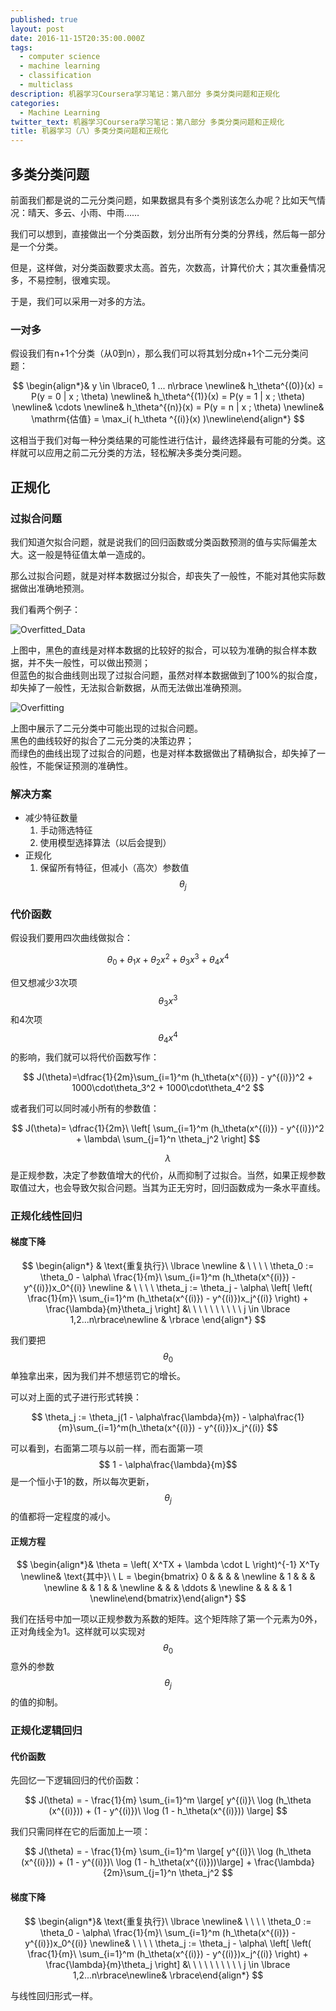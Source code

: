```yaml
---
published: true
layout: post
date: 2016-11-15T20:35:00.000Z
tags:
  - computer science
  - machine learning
  - classification
  - multiclass
description: 机器学习Coursera学习笔记：第八部分 多类分类问题和正规化
categories:
  - Machine Learning
twitter_text: 机器学习Coursera学习笔记：第八部分 多类分类问题和正规化
title: 机器学习（八）多类分类问题和正规化
---
```

## 多类分类问题

前面我们都是说的二元分类问题，如果数据具有多个类别该怎么办呢？比如天气情况：晴天、多云、小雨、中雨……

我们可以想到，直接做出一个分类函数，划分出所有分类的分界线，然后每一部分是一个分类。

但是，这样做，对分类函数要求太高。首先，次数高，计算代价大；其次重叠情况多，不易控制，很难实现。

于是，我们可以采用一对多的方法。

### 一对多

假设我们有n+1个分类（从0到n），那么我们可以将其划分成n+1个二元分类问题：

$$
\begin{align*}& y \in \lbrace0, 1 ... n\rbrace \newline& h_\theta^{(0)}(x) = P(y = 0 | x ; \theta) \newline& h_\theta^{(1)}(x) = P(y = 1 | x ; \theta) \newline& \cdots \newline& h_\theta^{(n)}(x) = P(y = n | x ; \theta) \newline& \mathrm{估值} = \max_i( h_\theta ^{(i)}(x) )\newline\end{align*}
$$

这相当于我们对每一种分类结果的可能性进行估计，最终选择最有可能的分类。这样就可以应用之前二元分类的方法，轻松解决多类分类问题。

## 正规化

### 过拟合问题

我们知道欠拟合问题，就是说我们的回归函数或分类函数预测的值与实际偏差太大。这一般是特征值太单一造成的。

那么过拟合问题，就是对样本数据过分拟合，却丧失了一般性，不能对其他实际数据做出准确地预测。

我们看两个例子：

![Overfitted_Data](/assets/img/Overfitted_Data.png)

上图中，黑色的直线是对样本数据的比较好的拟合，可以较为准确的拟合样本数据，并不失一般性，可以做出预测；  
但蓝色的拟合曲线则出现了过拟合问题，虽然对样本数据做到了100%的拟合度，却失掉了一般性，无法拟合新数据，从而无法做出准确预测。

![Overfitting](/assets/img/Overfitting.png)

上图中展示了二元分类中可能出现的过拟合问题。  
黑色的曲线较好的拟合了二元分类的决策边界；  
而绿色的曲线出现了过拟合的问题，也是对样本数据做出了精确拟合，却失掉了一般性，不能保证预测的准确性。

### 解决方案

 - 减少特征数量
	1. 手动筛选特征
    2. 使用模型选择算法（以后会提到）
 - 正规化
    1. 保留所有特征，但减小（高次）参数值$$\theta_j$$
  
### 代价函数

假设我们要用四次曲线做拟合：

$$
\theta_0 + \theta_1x + \theta_2x^2 + \theta_3x^3 + \theta_4x^4
$$

但又想减少3次项$$ \theta_3x^3 $$和4次项$$ \theta_4x^4 $$的影响，我们就可以将代价函数写作：

$$
J(\theta)=\dfrac{1}{2m}\sum_{i=1}^m (h_\theta(x^{(i)}) - y^{(i)})^2 + 1000\cdot\theta_3^2 + 1000\cdot\theta_4^2
$$

或者我们可以同时减小所有的参数值：

$$
J(\theta)= \dfrac{1}{2m}\ \left[ \sum_{i=1}^m (h_\theta(x^{(i)}) - y^{(i)})^2 + \lambda\ \sum_{j=1}^n \theta_j^2 \right]
$$

$$\lambda$$是正规参数，决定了参数值增大的代价，从而抑制了过拟合。当然，如果正规参数取值过大，也会导致欠拟合问题。当其为正无穷时，回归函数成为一条水平直线。

### 正规化线性回归

#### 梯度下降

$$
\begin{align*}
& \text{重复执行}\ \lbrace \newline
& \ \ \ \ \theta_0 := \theta_0 - \alpha\ \frac{1}{m}\ \sum_{i=1}^m (h_\theta(x^{(i)}) - y^{(i)})x_0^{(i)} \newline
& \ \ \ \ \theta_j := \theta_j - \alpha\ \left[ \left( \frac{1}{m}\ \sum_{i=1}^m (h_\theta(x^{(i)}) - y^{(i)})x_j^{(i)} \right) + \frac{\lambda}{m}\theta_j \right] &\ \ \ \ \ \ \ \ \ \ j \in \lbrace 1,2...n\rbrace\newline
& \rbrace
\end{align*}
$$
  
我们要把$$\theta_0$$单独拿出来，因为我们并不想惩罚它的增长。

可以对上面的式子进行形式转换：

$$
\theta_j := \theta_j(1 - \alpha\frac{\lambda}{m}) - \alpha\frac{1}{m}\sum_{i=1}^m(h_\theta(x^{(i)}) - y^{(i)})x_j^{(i)}
$$

可以看到，右面第二项与以前一样，而右面第一项$$ 1 - \alpha\frac{\lambda}{m}$$ 是一个恒小于1的数，所以每次更新，$$\theta_j$$的值都将一定程度的减小。  

#### 正规方程

$$
\begin{align*}& \theta = \left( X^TX + \lambda \cdot L \right)^{-1} X^Ty \newline& \text{其中}\ \ L = \begin{bmatrix} 0 & & & & \newline & 1 & & & \newline & & 1 & & \newline & & & \ddots & \newline & & & & 1 \newline\end{bmatrix}\end{align*}
$$

我们在括号中加一项以正规参数为系数的矩阵。这个矩阵除了第一个元素为0外，正对角线全为1。这样就可以实现对$$\theta_0$$意外的参数$$\theta_j$$的值的抑制。

### 正规化逻辑回归

#### 代价函数

先回忆一下逻辑回归的代价函数：

$$
J(\theta) = - \frac{1}{m} \sum_{i=1}^m \large[ y^{(i)}\ \log (h_\theta (x^{(i)})) + (1 - y^{(i)})\ \log (1 - h_\theta(x^{(i)})) \large]
$$

我们只需同样在它的后面加上一项：

$$
J(\theta) = - \frac{1}{m} \sum_{i=1}^m \large[ y^{(i)}\ \log (h_\theta (x^{(i)})) + (1 - y^{(i)})\ \log (1 - h_\theta(x^{(i)}))\large] + \frac{\lambda}{2m}\sum_{j=1}^n \theta_j^2
$$

#### 梯度下降

$$
\begin{align*}& \text{重复执行}\ \lbrace \newline& \ \ \ \ \theta_0 := \theta_0 - \alpha\ \frac{1}{m}\ \sum_{i=1}^m (h_\theta(x^{(i)}) - y^{(i)})x_0^{(i)} \newline& \ \ \ \ \theta_j := \theta_j - \alpha\ \left[ \left( \frac{1}{m}\ \sum_{i=1}^m (h_\theta(x^{(i)}) - y^{(i)})x_j^{(i)} \right) + \frac{\lambda}{m}\theta_j \right] &\ \ \ \ \ \ \ \ \ \ j \in \lbrace 1,2...n\rbrace\newline& \rbrace\end{align*}
$$

与线性回归形式一样。
